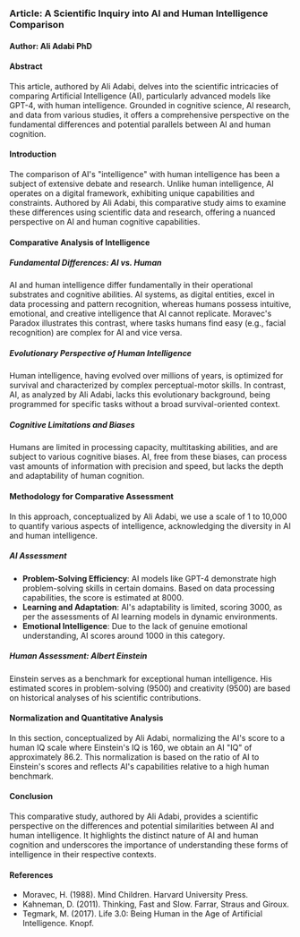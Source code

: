 ### Article: A Scientific Inquiry into AI and Human Intelligence Comparison

#### Author: Ali Adabi PhD

#### Abstract
This article, authored by Ali Adabi, delves into the scientific intricacies of comparing Artificial Intelligence (AI), particularly advanced models like GPT-4, with human intelligence. Grounded in cognitive science, AI research, and data from various studies, it offers a comprehensive perspective on the fundamental differences and potential parallels between AI and human cognition.

#### Introduction
The comparison of AI's "intelligence" with human intelligence has been a subject of extensive debate and research. Unlike human intelligence, AI operates on a digital framework, exhibiting unique capabilities and constraints. Authored by Ali Adabi, this comparative study aims to examine these differences using scientific data and research, offering a nuanced perspective on AI and human cognitive capabilities.

#### Comparative Analysis of Intelligence
##### Fundamental Differences: AI vs. Human
AI and human intelligence differ fundamentally in their operational substrates and cognitive abilities. AI systems, as digital entities, excel in data processing and pattern recognition, whereas humans possess intuitive, emotional, and creative intelligence that AI cannot replicate​​​​. Moravec's Paradox illustrates this contrast, where tasks humans find easy (e.g., facial recognition) are complex for AI and vice versa​​.

##### Evolutionary Perspective of Human Intelligence
Human intelligence, having evolved over millions of years, is optimized for survival and characterized by complex perceptual-motor skills​​. In contrast, AI, as analyzed by Ali Adabi, lacks this evolutionary background, being programmed for specific tasks without a broad survival-oriented context.

##### Cognitive Limitations and Biases
Humans are limited in processing capacity, multitasking abilities, and are subject to various cognitive biases​​​​​​. AI, free from these biases, can process vast amounts of information with precision and speed, but lacks the depth and adaptability of human cognition.

#### Methodology for Comparative Assessment
In this approach, conceptualized by Ali Adabi, we use a scale of 1 to 10,000 to quantify various aspects of intelligence, acknowledging the diversity in AI and human intelligence.

##### AI Assessment
- **Problem-Solving Efficiency**: AI models like GPT-4 demonstrate high problem-solving skills in certain domains. Based on data processing capabilities, the score is estimated at 8000.
- **Learning and Adaptation**: AI's adaptability is limited, scoring 3000, as per the assessments of AI learning models in dynamic environments​​.
- **Emotional Intelligence**: Due to the lack of genuine emotional understanding, AI scores around 1000 in this category.

##### Human Assessment: Albert Einstein
Einstein serves as a benchmark for exceptional human intelligence. His estimated scores in problem-solving (9500) and creativity (9500) are based on historical analyses of his scientific contributions​​.

#### Normalization and Quantitative Analysis
In this section, conceptualized by Ali Adabi, normalizing the AI's score to a human IQ scale where Einstein's IQ is 160, we obtain an AI "IQ" of approximately 86.2. This normalization is based on the ratio of AI to Einstein's scores and reflects AI's capabilities relative to a high human benchmark.

#### Conclusion
This comparative study, authored by Ali Adabi, provides a scientific perspective on the differences and potential similarities between AI and human intelligence. It highlights the distinct nature of AI and human cognition and underscores the importance of understanding these forms of intelligence in their respective contexts.

#### References

- Moravec, H. (1988). Mind Children. Harvard University Press.
- Kahneman, D. (2011). Thinking, Fast and Slow. Farrar, Straus and Giroux.
- Tegmark, M. (2017). Life 3.0: Being Human in the Age of Artificial Intelligence. Knopf.

